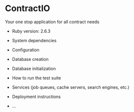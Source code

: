 # ContractIO

Your one stop application for all contract needs

* Ruby version: 2.6.3

* System dependencies

* Configuration

* Database creation

* Database initialization

* How to run the test suite

* Services (job queues, cache servers, search engines, etc.)

* Deployment instructions

* ...
